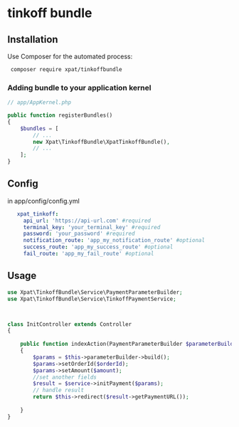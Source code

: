 # tinkoff bundle

Installation
------------

Use Composer for the automated process:

```bash
 composer require xpat/tinkoffbundle
```

### Adding bundle to your application kernel

```php
// app/AppKernel.php

public function registerBundles()
{
    $bundles = [
        // ...
        new Xpat\TinkoffBundle\XpatTinkoffBundle(),
        // ...
    ];
}
```
Config
-----
in app/config/config.yml
 ```yaml
    xpat_tinkoff:
      api_url: 'https://api-url.com' #required
      terminal_key: 'your_terminal_key' #required
      password: 'your_password' #required
      notification_route: 'app_my_notification_route' #optional
      success_route: 'app_my_success_route' #optional
      fail_route: 'app_my_fail_route' #optional
```
Usage
-----

```php
use Xpat\TinkoffBundle\Service\PaymentParameterBuilder;
use Xpat\TinkoffBundle\Service\TinkoffPaymentService;



class InitController extends Controller
{
    
    public function indexAction(PaymentParameterBuilder $parameterBuilder, TinkoffPaymentService $service)
    { 
        $params = $this->parameterBuilder->build();
        $params->setOrderId($orderId);
        $params->setAmount($amount);
        //set another fields
        $result = $service->initPayment($params);
        // handle result
        return $this->redirect($result->getPaymentURL());
        
    }
}
```